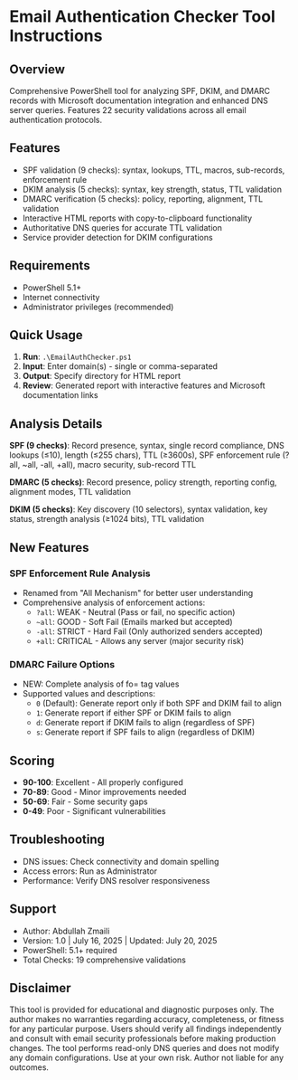 # Email Authentication Checker Tool Instructions

## Overview
Comprehensive PowerShell tool for analyzing SPF, DKIM, and DMARC records with Microsoft documentation integration and enhanced DNS server queries. Features 22 security validations across all email authentication protocols.

## Features
- SPF validation (9 checks): syntax, lookups, TTL, macros, sub-records, enforcement rule
- DKIM analysis (5 checks): syntax, key strength, status, TTL validation  
- DMARC verification (5 checks): policy, reporting, alignment, TTL validation
- Interactive HTML reports with copy-to-clipboard functionality
- Authoritative DNS queries for accurate TTL validation
- Service provider detection for DKIM configurations

## Requirements
- PowerShell 5.1+
- Internet connectivity
- Administrator privileges (recommended)

## Quick Usage

1. **Run**: `.\EmailAuthChecker.ps1`
2. **Input**: Enter domain(s) - single or comma-separated
3. **Output**: Specify directory for HTML report
4. **Review**: Generated report with interactive features and Microsoft documentation links

## Analysis Details

**SPF (9 checks)**: Record presence, syntax, single record compliance, DNS lookups (≤10), length (≤255 chars), TTL (≥3600s), SPF enforcement rule (?all, ~all, -all, +all), macro security, sub-record TTL

**DMARC (5 checks)**: Record presence, policy strength, reporting config, alignment modes, TTL validation

**DKIM (5 checks)**: Key discovery (10 selectors), syntax validation, key status, strength analysis (≥1024 bits), TTL validation

## New Features

### SPF Enforcement Rule Analysis
- Renamed from "All Mechanism" for better user understanding
- Comprehensive analysis of enforcement actions:
  - `?all`: WEAK - Neutral (Pass or fail, no specific action)
  - `~all`: GOOD - Soft Fail (Emails marked but accepted)
  - `-all`: STRICT - Hard Fail (Only authorized senders accepted)
  - `+all`: CRITICAL - Allows any server (major security risk)

### DMARC Failure Options
- NEW: Complete analysis of fo= tag values
- Supported values and descriptions:
  - `0` (Default): Generate report only if both SPF and DKIM fail to align
  - `1`: Generate report if either SPF or DKIM fails to align
  - `d`: Generate report if DKIM fails to align (regardless of SPF)
  - `s`: Generate report if SPF fails to align (regardless of DKIM)

## Scoring
- **90-100**: Excellent - All properly configured
- **70-89**: Good - Minor improvements needed  
- **50-69**: Fair - Some security gaps
- **0-49**: Poor - Significant vulnerabilities

## Troubleshooting
- DNS issues: Check connectivity and domain spelling
- Access errors: Run as Administrator
- Performance: Verify DNS resolver responsiveness

## Support
- Author: Abdullah Zmaili
- Version: 1.0 | July 16, 2025 | Updated: July 20, 2025
- PowerShell: 5.1+ required
- Total Checks: 19 comprehensive validations

## Disclaimer
This tool is provided for educational and diagnostic purposes only. The author makes no warranties regarding accuracy, completeness, or fitness for any particular purpose. Users should verify all findings independently and consult with email security professionals before making production changes. The tool performs read-only DNS queries and does not modify any domain configurations. Use at your own risk. Author not liable for any outcomes.
